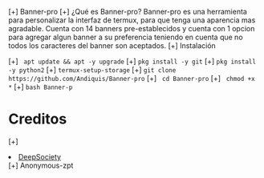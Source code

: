 [+]  Banner-pro
[+] ¿Qué es Banner-pro? 
Banner-pro es una herramienta para personalizar la interfaz de termux, para que tenga una aparencia mas agradable.
Cuenta con 14 banners pre-establecidos y cuenta con 1 opcion para agregar algun banner a su preferencia teniendo en cuenta que no todos los caracteres del banner son aceptados.
[+] Instalación 

[+] ` apt update && apt -y upgrade` 
[+] ` pkg install -y git `
[+] ` pkg install -y python2 `
[+] ` termux-setup-storage `
[+] ` git clone https://github.com/Andiquis/Banner-pro `
[+] ` cd Banner-pro`
[+] ` chmod +x *`
[+] ` bash Banner-p `

# Creditos
[+] <li><a href="https://github.com/DeepSociety">DeepSociety</font></a></li>
[+] Anonymous-zpt
